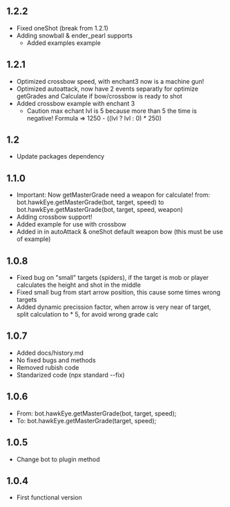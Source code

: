 ## 1.2.2
* Fixed oneShot (break from 1.2.1)
* Adding snowball & ender_pearl supports
    * Added examples example

## 1.2.1
* Optimized crossbow speed, with enchant3 now is a machine gun!
* Optimized autoattack, now have 2 events separatly for optimize getGrades and Calculate if bow/crossbow is ready to shot
* Added crossbow example with enchant 3
    * Caution max echant lvl is 5 because more than 5 the time is negative! Formula => 1250 - ((lvl ? lvl : 0) * 250)

## 1.2
* Update packages dependency

## 1.1.0
* Important: Now getMasterGrade need a weapon for calculate! from: bot.hawkEye.getMasterGrade(bot, target, speed) to  bot.hawkEye.getMasterGrade(bot, target, speed, weapon)
* Adding crossbow support!
* Added example for use with crossbow
* Added in in autoAttack & oneShot default weapon bow (this must be use of example)

## 1.0.8
* Fixed bug on "small" targets (spiders), if the target is mob or player calculates the height and shot in the middle
* Fixed small bug from start arrow position, this cause some times wrong targets
* Added dynamic precission factor, when arrow is very near of target, split calculation to * 5, for avoid wrong grade calc


## 1.0.7
* Added docs/history.md
* No fixed bugs and methods
* Removed rubish code
* Standarized code (npx standard --fix)


## 1.0.6
* From: bot.hawkEye.getMasterGrade(bot, target, speed);
* To: bot.hawkEye.getMasterGrade(target, speed);

## 1.0.5
* Change bot to plugin method

## 1.0.4
* First functional version